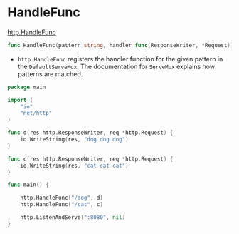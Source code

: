 # HandleFunc

[http.HandleFunc](https://godoc.org/net/http#HandleFunc)
```go
func HandleFunc(pattern string, handler func(ResponseWriter, *Request))
```
* `http.HandleFunc` registers the handler function for the given pattern in the `DefaultServeMux`. The documentation for `ServeMux` explains how patterns are matched.

```go
package main

import (
	"io"
	"net/http"
)

func d(res http.ResponseWriter, req *http.Request) {
	io.WriteString(res, "dog dog dog")
}

func c(res http.ResponseWriter, req *http.Request) {
	io.WriteString(res, "cat cat cat")
}

func main() {

	http.HandleFunc("/dog", d)
	http.HandleFunc("/cat", c)

	http.ListenAndServe(":8080", nil)
}
```
